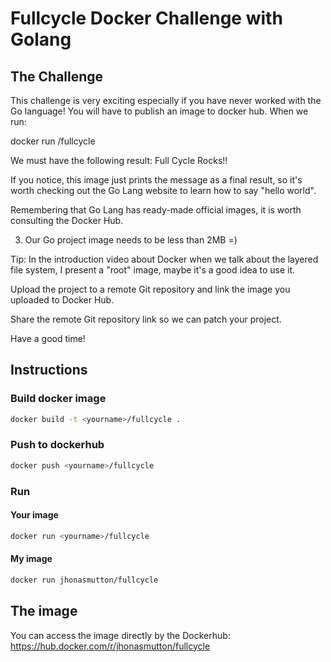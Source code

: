 # Fullcycle Docker Challenge with Golang

## The Challenge

This challenge is very exciting especially if you have never worked with the Go language!
You will have to publish an image to docker hub. When we run:

docker run <your-user>/fullcycle

We must have the following result: Full Cycle Rocks!!

If you notice, this image just prints the message as a final result, so it's worth checking out the Go Lang website to learn how to say "hello world".

Remembering that Go Lang has ready-made official images, it is worth consulting the Docker Hub.

3) Our Go project image needs to be less than 2MB =)

Tip: In the introduction video about Docker when we talk about the layered file system, I present a "root" image, maybe it's a good idea to use it.

Upload the project to a remote Git repository and link the image you uploaded to Docker Hub.

Share the remote Git repository link so we can patch your project.

Have a good time!

## Instructions

### Build docker image

```bash
docker build -t <yourname>/fullcycle .
```

### Push to dockerhub
```bash
docker push <yourname>/fullcycle
```

### Run

#### Your image
```bash
docker run <yourname>/fullcycle
```

#### My image
```bash
docker run jhonasmutton/fullcycle
```

## The image
You can access the image directly by the Dockerhub:
https://hub.docker.com/r/jhonasmutton/fullcycle
